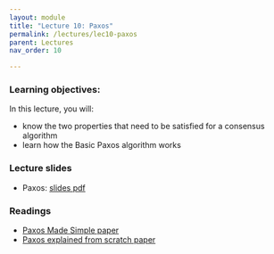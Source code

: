 ```yaml
---
layout: module
title: "Lecture 10: Paxos"
permalink: /lectures/lec10-paxos
parent: Lectures
nav_order: 10

---
```


### Learning objectives:
In this lecture, you will:

* know the two properties that need to be satisfied for a consensus
algorithm
* learn how the Basic Paxos algorithm works


### Lecture slides

* Paxos: [slides pdf](/cs4740-fall24/assets/docs/lec10-paxos.pdf)


### Readings

* [Paxos Made Simple paper](https://lamport.azurewebsites.net/pubs/paxos-simple.pdf)
* [Paxos explained from scratch paper](https://www.ux.uis.no/~meling/papers/2013-paxostutorial-opodis.pdf)



